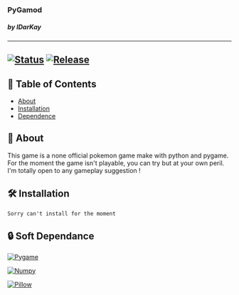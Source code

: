 <div aligne="center">
<h3>
PyGamod
</h3>
<h5>
by IDarKay
</h5>
</div>

---
  [![Status](https://img.shields.io/badge/Status-development-green)]()
  [![Release](https://img.shields.io/badge/Release-NONE-red)]()
---

## 📝 Table of Contents
- [About](#about)
- [Installation](#instaltion)
- [Dependence](#dependence)

## 🧐 About <a name = "about"></a>

This game is a none official pokemon game make with python and pygame.
For the moment the game isn't playable, you can try but at your own peril.
I'm totally open to any gameplay suggestion !

    
## 🛠️ Installation <a name = "instaltion"></a>
     
    Sorry can't install for the moment

## 🔒 Soft Dependance <a name = "dependance"></a>

  [![Pygame](https://img.shields.io/badge/Pygame-pip_install_pygame-green)](https://www.pygame.org/)
  
  [![Numpy](https://img.shields.io/badge/Numpy-pip_install_numpy==1.19.0-green)](https://numpy.org/)
  
  [![Pillow](https://img.shields.io/badge/Pillow-pip_install_pillow-green)](https://pillow.readthedocs.io/en/stable/)